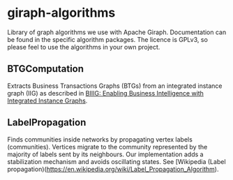 # giraph-algorithms

Library of graph algorithms we use with Apache Giraph. 
Documentation can be found in the specific algorithm packages. 
The licence is GPLv3, so please feel to use the algorithms in your own project.

## BTGComputation

Extracts Business Transactions Graphs (BTGs) from an integrated instance graph (IIG) 
as described in [BIIIG: Enabling Business Intelligence with Integrated Instance Graphs](http://dbs.uni-leipzig.de/de/publication/title/biiig).

## LabelPropagation

Finds communities inside networks by propagating vertex labels (communities). 
Vertices migrate to the community represented by the majority of labels sent by its neighbours.
Our implementation adds a stabilization mechanism and avoids oscillating states.
See [Wikipedia (Label propagation)(https://en.wikipedia.org/wiki/Label_Propagation_Algorithm).
